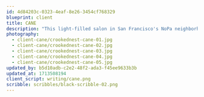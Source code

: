 ```yaml
---
id: 4d84203c-0323-4eaf-8e26-3454cf768329
blueprint: client
title: CANE
description: "This light-filled salon in San Francisco's NoPa neighborhood is home to thoughtful plant selections that mirror the space's full wall [wallpaper or mural?] illustrated with palms and ferns. Custom made vessels — including a specially designed punched felt and steel cylindrical design — house cactus, [plant] and [plant]."
photography:
  - client-cane/crookednest-cane-01.jpg
  - client-cane/crookednest-cane-02.jpg
  - client-cane/crookednest-cane-03.jpg
  - client-cane/crookednest-cane-04.jpg
  - client-cane/crookednest-cane-05.jpg
updated_by: b5d10adb-c2e2-48f2-ada3-f45ee9633b3b
updated_at: 1713508194
client_script: writing/cane.png
scribble: scribbles/black-scribble-02.png
---
```

